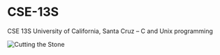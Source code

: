 # CSE-13S
CSE 13S University of California, Santa Cruz – C and Unix programming

![Cutting the Stone](https://darrelllong.github.io/images/Cutting_the_Stone_(Bosch).jpg)

